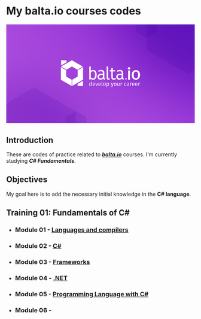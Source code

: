 # My balta.io courses codes

<img src="course-01\img\balta.io_logo.png"/>

## Introduction

These are codes of practice related to <a href="https://balta.io/">***balta.io***</a> courses. I'm currently studying <a heref="https://balta.io/cursos/fundamentos-csharp">***C# Fundamentals***</a>.

## Objectives

My goal here is to add the necessary initial knowledge in the **C# language**.

## Training 01: Fundamentals of C#
 
- ### Module 01 - [Languages and compilers](./course-01/module-01)
- ### Module 02 - [C#](./course-01/module-02)
- ### Module 03 - [Frameworks](./course-01/module-03)
- ### Module 04 - [.NET](./course-01/module-04)
- ### Module 05 - [Programming Language with C#](./course-01/module-05)
- ### Module 06 - 
